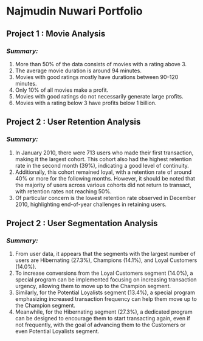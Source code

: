 # Najmudin Nuwari Portfolio

## Project 1 : Movie Analysis

### *Summary:*
1. More than 50% of the data consists of movies with a rating above 3.
2. The average movie duration is around 94 minutes.
3. Movies with good ratings mostly have durations between 90–120 minutes.
4. Only 10% of all movies make a profit.
5. Movies with good ratings do not necessarily generate large profits.
6. Movies with a rating below 3 have profits below 1 billion.

## Project 2 : User Retention Analysis 

### *Summary:*
1. In January 2010, there were 713 users who made their first transaction, making it the largest cohort. This cohort also had the highest retention rate in the second month (39%), indicating a good level of continuity.
2. Additionally, this cohort remained loyal, with a retention rate of around 40% or more for the following months. However, it should be noted that the majority of users across various cohorts did not return to transact, with retention rates not reaching 50%.
3. Of particular concern is the lowest retention rate observed in December 2010, highlighting end-of-year challenges in retaining users.

## Project 2 : User Segmentation Analysis

### *Summary:*
1. From user data, it appears that the segments with the largest number of users are Hibernating (27.3%), Champions (14.1%), and Loyal Customers (14.0%).
2. To increase conversions from the Loyal Customers segment (14.0%), a special program can be implemented focusing on increasing transaction urgency, allowing them to move up to the Champion segment.
3. Similarly, for the Potential Loyalists segment (13.4%), a special program emphasizing increased transaction frequency can help them move up to the Champion segment.
4. Meanwhile, for the Hibernating segment (27.3%), a dedicated program can be designed to encourage them to start transacting again, even if not frequently, with the goal of advancing them to the Customers or even Potential Loyalists segment.
